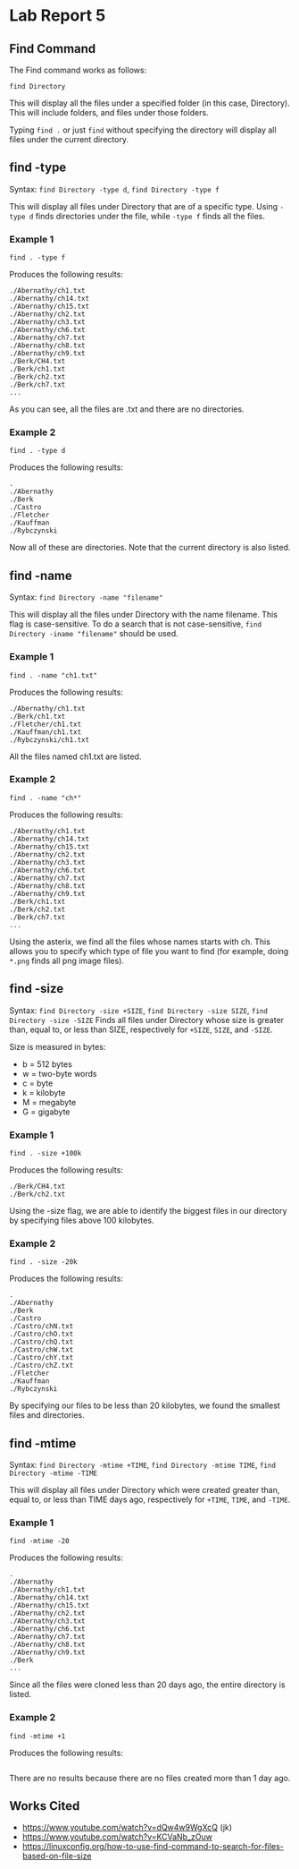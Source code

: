 # Lab Report 5
## Find Command
The Find command works as follows:

`find Directory`

This will display all the files under a specified folder (in this case, Directory). This will include folders, and files under those folders.

Typing `find .` or just `find` without specifying the directory will display all files under the current directory.

## find -type
Syntax: `find Directory -type d`, `find Directory -type f`

This will display all files under Directory that are of a specific type. Using `-type d` finds directories under the file, while `-type f` finds all the files.

### Example 1
```console
find . -type f
```
Produces the following results:

```console
./Abernathy/ch1.txt
./Abernathy/ch14.txt
./Abernathy/ch15.txt
./Abernathy/ch2.txt
./Abernathy/ch3.txt
./Abernathy/ch6.txt
./Abernathy/ch7.txt
./Abernathy/ch8.txt
./Abernathy/ch9.txt
./Berk/CH4.txt
./Berk/ch1.txt
./Berk/ch2.txt
./Berk/ch7.txt
...
```
As you can see, all the files are .txt and there are no directories.

### Example 2
```console
find . -type d
```

Produces the following results:
```console
.
./Abernathy
./Berk
./Castro
./Fletcher
./Kauffman
./Rybczynski
```
Now all of these are directories. Note that the current directory is also listed.

## find -name
Syntax: `find Directory -name "filename"`

This will display all the files under Directory with the name filename. This flag is case-sensitive. To do a search that is not case-sensitive, `find Directory -iname "filename"` should be used.

### Example 1
```console
find . -name "ch1.txt"
```

Produces the following results:
```console
./Abernathy/ch1.txt
./Berk/ch1.txt
./Fletcher/ch1.txt
./Kauffman/ch1.txt
./Rybczynski/ch1.txt
```

All the files named ch1.txt are listed.

### Example 2
```console
find . -name "ch*"
```

Produces the following results:
```console
./Abernathy/ch1.txt
./Abernathy/ch14.txt
./Abernathy/ch15.txt
./Abernathy/ch2.txt
./Abernathy/ch3.txt
./Abernathy/ch6.txt
./Abernathy/ch7.txt
./Abernathy/ch8.txt
./Abernathy/ch9.txt
./Berk/ch1.txt
./Berk/ch2.txt
./Berk/ch7.txt
...
```
Using the asterix, we find all the files whose names starts with ch. This allows you to specify which type of file you want to find (for example, doing `*.png` finds all png image files).

## find -size
Syntax: `find Directory -size +SIZE`, `find Directory -size SIZE`, `find Directory -size -SIZE`
Finds all files under Directory whose size is greater than, equal to, or less than SIZE, respectively for `+SIZE`, `SIZE`, and `-SIZE`.

Size is measured in bytes:
* b = 512 bytes
* w = two-byte words
* c = byte
* k = kilobyte
* M = megabyte
* G = gigabyte

### Example 1
```console
find . -size +100k
```

Produces the following results:
```console
./Berk/CH4.txt
./Berk/ch2.txt
```

Using the -size flag, we are able to identify the biggest files in our directory by specifying files above 100 kilobytes.

### Example 2
```console
find . -size -20k
```

Produces the following results:
```console
.
./Abernathy
./Berk
./Castro
./Castro/chN.txt
./Castro/chO.txt
./Castro/chQ.txt
./Castro/chW.txt
./Castro/chY.txt
./Castro/chZ.txt
./Fletcher
./Kauffman
./Rybczynski
```

By specifying our files to be less than 20 kilobytes, we found the smallest files and directories.

## find -mtime
Syntax: `find Directory -mtime +TIME`, `find Directory -mtime TIME`, `find Directory -mtime -TIME`

This will display all files under Directory which were created greater than, equal to, or less than TIME days ago, respectively for `+TIME`, `TIME`, and `-TIME`.

### Example 1
```console
find -mtime -20
```

Produces the following results:
```console
.
./Abernathy
./Abernathy/ch1.txt
./Abernathy/ch14.txt
./Abernathy/ch15.txt
./Abernathy/ch2.txt
./Abernathy/ch3.txt
./Abernathy/ch6.txt
./Abernathy/ch7.txt
./Abernathy/ch8.txt
./Abernathy/ch9.txt
./Berk
...
```

Since all the files were cloned less than 20 days ago, the entire directory is listed.

### Example 2
```console
find -mtime +1
```

Produces the following results:
```console

```

There are no results because there are no files created more than 1 day ago.

## Works Cited
* https://www.youtube.com/watch?v=dQw4w9WgXcQ (jk)
* https://www.youtube.com/watch?v=KCVaNb_zOuw
* https://linuxconfig.org/how-to-use-find-command-to-search-for-files-based-on-file-size

